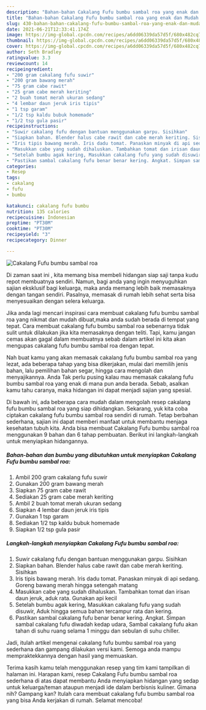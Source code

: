 ```yaml
---
description: "Bahan-bahan Cakalang Fufu bumbu sambal roa yang enak dan Mudah Dibuat"
title: "Bahan-bahan Cakalang Fufu bumbu sambal roa yang enak dan Mudah Dibuat"
slug: 430-bahan-bahan-cakalang-fufu-bumbu-sambal-roa-yang-enak-dan-mudah-dibuat
date: 2021-06-21T12:33:41.174Z
image: https://img-global.cpcdn.com/recipes/a6dd06339da57d5f/680x482cq70/cakalang-fufu-bumbu-sambal-roa-foto-resep-utama.jpg
thumbnail: https://img-global.cpcdn.com/recipes/a6dd06339da57d5f/680x482cq70/cakalang-fufu-bumbu-sambal-roa-foto-resep-utama.jpg
cover: https://img-global.cpcdn.com/recipes/a6dd06339da57d5f/680x482cq70/cakalang-fufu-bumbu-sambal-roa-foto-resep-utama.jpg
author: Seth Bradley
ratingvalue: 3.3
reviewcount: 14
recipeingredient:
- "200 gram cakalang fufu suwir"
- "200 gram bawang merah"
- "75 gram cabe rawit"
- "25 gram cabe merah keriting"
- "2 buah tomat merah ukuran sedang"
- "4 lembar daun jeruk iris tipis"
- "1 tsp garam"
- "1/2 tsp kaldu bubuk homemade"
- "1/2 tsp gula pasir"
recipeinstructions:
- "Suwir cakalang fufu dengan bantuan menggunakan garpu. Sisihkan"
- "Siapkan bahan. Blender halus cabe rawit dan cabe merah keriting. Sisihkan"
- "Iris tipis bawang merah. Iris dadu tomat. Panaskan minyak di api sedang. Goreng bawang merah hingga setengah matang"
- "Masukkan cabe yang sudah dihaluskan. Tambahkan tomat dan irisan daun jeruk, aduk rata. Gunakan api kecil"
- "Setelah bumbu agak kering, Masukkan cakalang fufu yang sudah disuwir, Aduk hingga semua bahan tercampur rata dan kering."
- "Pastikan sambal cakalang fufu benar benar kering. Angkat. Simpan sambal cakalang fufu diwadah kedap udara, Sambal cakalang fufu akan tahan di suhu ruang selama 1 minggu dan sebulan di suhu chiller."
categories:
- Resep
tags:
- cakalang
- fufu
- bumbu

katakunci: cakalang fufu bumbu 
nutrition: 135 calories
recipecuisine: Indonesian
preptime: "PT30M"
cooktime: "PT30M"
recipeyield: "3"
recipecategory: Dinner

---
```



![Cakalang Fufu bumbu sambal roa](https://img-global.cpcdn.com/recipes/a6dd06339da57d5f/680x482cq70/cakalang-fufu-bumbu-sambal-roa-foto-resep-utama.jpg)

Di zaman  saat ini , kita memang bisa membeli hidangan siap saji tanpa kudu repot membuatnya sendiri. Namun, bagi anda yang ingin menyuguhkan sajian eksklusif bagi keluarga, maka anda memang lebih baik memasaknya dengan tangan sendiri. Pasalnya, memasak di rumah lebih sehat serta bisa menyesuaikan dengan selera keluarga.

Jika anda lagi mencari inspirasi cara membuat cakalang fufu bumbu sambal roa yang nikmat dan mudah dibuat,maka anda sudah berada di tempat yang tepat. Cara membuat cakalang fufu bumbu sambal roa  sebenarnya tidak sulit untuk dilakukan jika kita memasaknya dengan teliti. Tapi, kamu jangan cemas akan gagal dalam membuatnya 
sebab dalam artikel ini kita akan mengupas cakalang fufu bumbu sambal roa dengan tepat.  



Nah buat kamu yang akan memasak cakalang fufu bumbu sambal roa yang lezat, ada beberapa tahap yang bisa dikerjakan, mulai dari memilih jenis bahan, lalu pemilihan bahan segar, hingga cara mengolah dan menyajikannya. Anda Tak perlu pusing kalau mau memasak cakalang fufu bumbu sambal roa yang enak di mana pun anda berada. Sebab, asalkan kamu  tahu caranya, maka hidangan ini dapat menjadi sajian yang spesial.

Di bawah ini, ada beberapa cara mudah dalam mengolah resep cakalang fufu bumbu sambal roa yang siap dihidangkan. Sekarang, yuk kita coba ciptakan cakalang fufu bumbu sambal roa sendiri di rumah. Tetap berbahan sederhana, sajian ini dapat memberi manfaat untuk membantu menjaga kesehatan tubuh kita. Anda bisa membuat Cakalang Fufu bumbu sambal roa menggunakan 9 bahan dan 6 tahap pembuatan. Berikut ini langkah-langkah untuk menyiapkan hidangannya.

<!--inarticleads1-->

##### Bahan-bahan dan bumbu yang dibutuhkan untuk menyiapkan Cakalang Fufu bumbu sambal roa:

1. Ambil 200 gram cakalang fufu suwir
1. Gunakan 200 gram bawang merah
1. Siapkan 75 gram cabe rawit
1. Sediakan 25 gram cabe merah keriting
1. Ambil 2 buah tomat merah ukuran sedang
1. Siapkan 4 lembar daun jeruk iris tipis
1. Gunakan 1 tsp garam
1. Sediakan 1/2 tsp kaldu bubuk homemade
1. Siapkan 1/2 tsp gula pasir




<!--inarticleads2-->

##### Langkah-langkah menyiapkan Cakalang Fufu bumbu sambal roa:

1. Suwir cakalang fufu dengan bantuan menggunakan garpu. Sisihkan
1. Siapkan bahan. Blender halus cabe rawit dan cabe merah keriting. Sisihkan
1. Iris tipis bawang merah. Iris dadu tomat. Panaskan minyak di api sedang. Goreng bawang merah hingga setengah matang
1. Masukkan cabe yang sudah dihaluskan. Tambahkan tomat dan irisan daun jeruk, aduk rata. Gunakan api kecil
1. Setelah bumbu agak kering, Masukkan cakalang fufu yang sudah disuwir, Aduk hingga semua bahan tercampur rata dan kering.
1. Pastikan sambal cakalang fufu benar benar kering. Angkat. Simpan sambal cakalang fufu diwadah kedap udara, Sambal cakalang fufu akan tahan di suhu ruang selama 1 minggu dan sebulan di suhu chiller.




Jadi, itulah artikel mengenai  cakalang fufu bumbu sambal roa  yang sederhana dan gampang dilakukan versi kami. Semoga anda mampu mempraktekkannya dengan hasil yang memuaskan. 

Terima kasih kamu telah menggunakan resep yang tim kami tampilkan di halaman ini. Harapan kami, resep  Cakalang Fufu bumbu sambal roa sederhana di atas dapat membantu Anda menyiapkan hidangan yang sedap untuk keluarga/teman ataupun menjadi ide dalam berbisnis kuliner. Gimana nih? Gampang kan? Itulah cara membuat cakalang fufu bumbu sambal roa yang bisa Anda kerjakan di rumah. Selamat mencoba!

